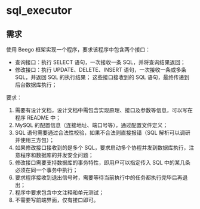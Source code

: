 # sql_executor

## 需求

使用 Beego 框架实现一个程序，要求该程序中包含两个接口：
- 查询接口：执行 SELECT 语句，一次接收一条 SQL，并将查询结果返回；
- 修改接口：执行 UPDATE、DELETE、INSERT 语句，一次接收一条或多条 SQL，并返回 SQL 的执行结果；
  这些接口接收到的 SQL 语句，最终传递到后台数据库执行；

要求：
1. 需要有设计文档，设计文档中需包含实现原理、接口及参数等信息，可以写在程序 README 中；
2. MySQL 的配置信息（连接地址、端口号等），通过配置文件定义；
3. SQL 语句需要通过合法性校验，如果不合法则直接报错（SQL 解析可以调研并使用三方包）；
4. 如果修改接口接收到的是多个 SQL，要求启动多个协程并发到数据库执行，注意程序和数据库的并发安全问题；
5. 修改接口需要支持数据库的事务特性，即用户可以指定传入 SQL 中的某几条必须在同一个事务中执行；
6. 要求程序接收到退出信号时，需要等待当前执行中的任务都执行完毕后再退出；
7. 程序中要求包含中文注释和单元测试；
8. 不需要写前端界面，仅有接口即可。
